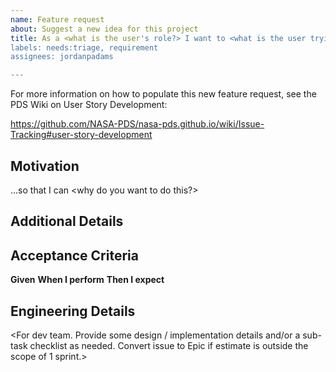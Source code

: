 ```yaml
---
name: Feature request
about: Suggest a new idea for this project
title: As a <what is the user's role?> I want to <what is the user trying to accomplish?>
labels: needs:triage, requirement
assignees: jordanpadams

---
```


For more information on how to populate this new feature request, see the PDS Wiki on User Story Development:

https://github.com/NASA-PDS/nasa-pds.github.io/wiki/Issue-Tracking#user-story-development

## Motivation
...so that I can <why do you want to do this?>

## Additional Details
<Please prove any additional details or information that could help provide some context for the user story.>

## Acceptance Criteria
**Given** *<a condition>*
**When I perform** *<an action>*
**Then I expect** *<the result>*

## Engineering Details
<For dev team. Provide some design / implementation details and/or a sub-task checklist as needed. Convert issue to Epic if estimate is outside the scope of 1 sprint.>
